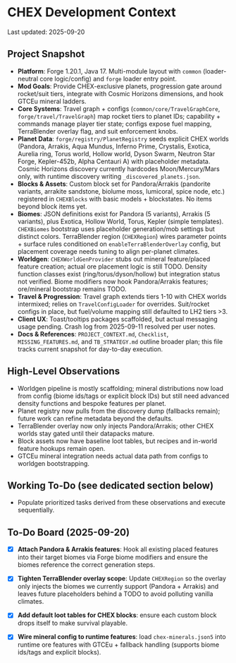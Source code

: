 # CHEX Development Context

Last updated: 2025-09-20

## Project Snapshot
- **Platform**: Forge 1.20.1, Java 17. Multi-module layout with `common` (loader-neutral core logic/config) and `forge` loader entry point.
- **Mod Goals**: Provide CHEX-exclusive planets, progression gate around rocket/suit tiers, integrate with Cosmic Horizons dimensions, and hook GTCEu mineral ladders.
- **Core Systems**: Travel graph + configs (`common/core/TravelGraphCore`, `forge/travel/TravelGraph`) map rocket tiers to planet IDs; capability + commands manage player tier state; configs expose fuel mapping, TerraBlender overlay flag, and suit enforcement knobs.
- **Planet Data**: `forge/registry/PlanetRegistry` seeds explicit CHEX worlds (Pandora, Arrakis, Aqua Mundus, Inferno Prime, Crystalis, Exotica, Aurelia ring, Torus world, Hollow world, Dyson Swarm, Neutron Star Forge, Kepler-452b, Alpha Centauri A) with placeholder metadata. Cosmic Horizons discovery currently hardcodes Moon/Mercury/Mars only, with runtime discovery writing `_discovered_planets.json`.
- **Blocks & Assets**: Custom block set for Pandora/Arrakis (pandorite variants, arrakite sandstone, biolume moss, lumicoral, spice node, etc.) registered in `CHEXBlocks` with basic models + blockstates. No items beyond block items yet.
- **Biomes**: JSON definitions exist for Pandora (5 variants), Arrakis (5 variants), plus Exotica, Hollow World, Torus, Kepler (simple templates). `CHEXBiomes` bootstrap uses placeholder generation/mob settings but distinct colors. TerraBlender region (`CHEXRegion`) wires parameter points + surface rules conditioned on `enableTerraBlenderOverlay` config, but placement coverage needs tuning to align per-planet climates.
- **Worldgen**: `CHEXWorldGenProvider` stubs out mineral feature/placed feature creation; actual ore placement logic is still TODO. Density function classes exist (ring/torus/dyson/hollow) but integration status not verified. Biome modifiers now hook Pandora/Arrakis features; ore/mineral bootstrap remains TODO.
- **Travel & Progression**: Travel graph extends tiers 1-10 with CHEX worlds intermixed; relies on `TravelConfigLoader` for overrides. Suit/rocket configs in place, but fuel/volume mapping still defaulted to LH2 tiers >3.
- **Client UX**: Toast/tooltips packages scaffolded, but actual messaging usage pending. Crash log from 2025-09-11 resolved per user notes.
- **Docs & References**: `PROJECT_CONTEXT.md`, `Checklist`, `MISSING_FEATURES.md`, and `TB_STRATEGY.md` outline broader plan; this file tracks current snapshot for day-to-day execution.

## High-Level Observations
- Worldgen pipeline is mostly scaffolding; mineral distributions now load from config (biome ids/tags or explicit block IDs) but still need advanced density functions and bespoke features per planet.
- Planet registry now pulls from the discovery dump (fallbacks remain); future work can refine metadata beyond the defaults.
- TerraBlender overlay now only injects Pandora/Arrakis; other CHEX worlds stay gated until their datapacks mature.
- Block assets now have baseline loot tables, but recipes and in-world feature hookups remain open.
- GTCEu mineral integration needs actual data path from configs to worldgen bootstrapping.

## Working To-Do (see dedicated section below)
- Populate prioritized tasks derived from these observations and execute sequentially.
## To-Do Board (2025-09-20)
- [x] **Attach Pandora & Arrakis features**: Hook all existing placed features into their target biomes via Forge biome modifiers and ensure the biomes reference the correct generation steps.
- [x] **Tighten TerraBlender overlay scope**: Update `CHEXRegion` so the overlay only injects the biomes we currently support (Pandora + Arrakis) and leaves future placeholders behind a TODO to avoid polluting vanilla climates.
- [x] **Add default loot tables for CHEX blocks**: ensure each custom block drops itself to make survival playable.
- [x] **Wire mineral config to runtime features**: load `chex-minerals.json5` into runtime ore features with GTCEu + fallback handling (supports biome ids/tags and explicit blocks).






